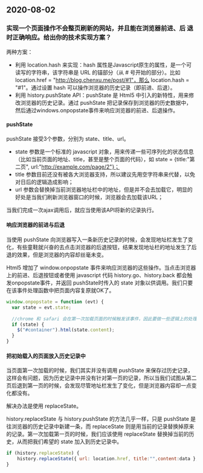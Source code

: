 ## 2020-08-02

### 实现一个页面操作不会整页刷新的网站，并且能在浏览器前进、后 退时正确响应。给出你的技术实现方案？

两种方案：
- 利用 location.hash 来实现：hash 属性是Javascript原生的属性，是一个可读写的字符串，该字符串是 URL 的锚部分（从 # 号开始的部分）。比如 location.href = "http://blog.chenxu.me/post/#1"，那么  location.hash = "#1"。通过设置 hash 可以操作浏览器的历史记录（即前进、后退）。
- 利用 history.pushState API：pushState 是 Html5 中引入的新特性，用来修改浏览器的历史记录。通过 pushState 把记录保存到浏览器的历史数据中，然后通过windows.onpopstate事件来响应浏览器的前进、后退操作。

#### pushState

pushState 接受3个参数，分别为 state、title、url。

- state 参数是一个标准的 javascript 对象，用来传递一些可序列化的状态信息（比如当前页面的地址、title，甚至是整个页面的代码），如 state = {title:"第二页", url:"http://example.com/page/2"}；
- title 参数目前还没有被各大浏览器支持，所以建议先用空字符串来代替，以免对日后的逻辑造成影响；
- url 参数会替换掉当前浏览器地址栏中的地址，但是并不会去加载它，明显的好处是当我们刷新浏览器窗口的时候，浏览器会去加载该URL；

当我们完成一次ajax调用后，就应当使用该API将新的记录执行。

#### 响应浏览器的前进与后退

当使用 pushState 向浏览器写入一条新历史记录的时候，会发现地址栏发生了变化，有些童鞋就兴奋的去点击浏览器的后退按钮，结果发现地址栏的地址发生了后退的效果，但是浏览器的内容却丝毫未变。

Html5 增加了 window.onpopstate 事件来响应浏览器的这些操作。当点击浏览器上的前进、后退按钮或者使用 javascript 代码 history.go、history.back 都会触发onpopstate事件，并返回 pushState时传入的 state 对象以供调用。我们只要在该事件处理函数中把页面内容复原就OK了。

```js
window.onpopstate = function (evt) {
  var state = evt.state;
    
  //chrome 和 safari 会在第一次加载页面的时候触发该事件，因此要做一些逻辑上的处理以免出现怪异的情况 
  if (state) {     
    $("#container").html(state.content);
  }
}
```

#### 把初始载入的页面放入历史记录中

当页面第一次加载的时候，我们其实并没有调用 pushState 来保存过历史记录，这样会有问题，因为历史记录中并没有针对第一页的记录，所以当我们试图从第二页后退到第一页的时候，会发现尽管地址栏发生了变化，但是浏览器内容却一点变化都没有。

解决办法是使用 replaceState。

history.replaceState 与 history.pushState 的方法几乎一样，只是 pushState 是往浏览器的历史记录中新建一条，而 replaceState 则是用当前的记录替换掉原来的记录。第一次加载第一页的时候，我们应该使用 replaceState 替换掉当前的历史，从而把我们希望的 state 加入到历史记录中。

```js
if (history.replaceState) {
    history.replaceState({ url: location.href, title:"",content:data }, "", location.href);
}
```